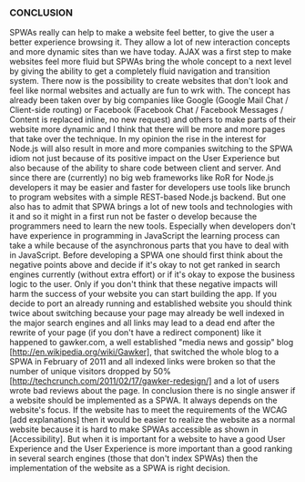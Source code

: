 ### CONCLUSION

SPWAs really can help to make a website feel better, to give the user a better experience browsing it. They allow a lot of new interaction concepts and more dynamic sites than we have today. AJAX was a first step to make websites feel more fluid but SPWAs bring the whole concept to a next level by giving the ability to get a completely fluid navigation and transition system. There now is the possibility to create websites that don't look and feel like normal websites and actually are fun to wrk with.
The concept has already been taken over by big companies like Google (Google Mail Chat / Client-side routing) or Facebook (Facebook Chat / Facebook Messages / Content is replaced inline, no new request) and others to make parts of their website more dynamic and I think that there will be more and more pages that take over the technique. 
In my opinion the rise in the interest for Node.js will also result in more and more companies switching to the SPWA idiom not just because of its positive impact on the User Experience but also because of the ability to share code between client and server. And since there are (currently) no big web frameworks like RoR for Node.js developers it may be easier and faster for developers use tools like brunch to program websites with a simple REST-based Node.js backend.
But one also has to admit that SPWA brings a lot of new tools and technologies with it and so it might in a first run not be faster o develop because the programmers need to learn the new tools. Especially when developers don't have experience in programming in JavaScript the learning process can take a while because of the asynchronous parts that you have to deal with in JavaScript.
Before developing a SPWA one should first think about the negative points above and decide if it's okay to not get ranked in search engines currently (without extra effort) or if it's okay to expose the business logic to the user. Only if you don't think that these negative impacts will harm the success of your website you can start building the app.
If you decide to port an already running and established website you should think twice about switching because your page may already be well indexed in the major search engines and all links may lead to a dead end after the rewrite of your page (if you don't have a redirect component) like it happened to gawker.com, a well established "media news and gossip" blog [http://en.wikipedia.org/wiki/Gawker], that switched the whole blog to a SPWA in February of 2011 and all indexed links were broken so that the number of unique visitors dropped by 50% [http://techcrunch.com/2011/02/17/gawker-redesign/] and a lot of users wrote bad reviews about the page.
In conclusion there is no single answer if a website should be implemented as a SPWA. It always depends on the website's focus. If the website has to meet the requirements of the WCAG [add explanations] then it would be easier to realize the website as a normal website because it is hard to make SPWAs accessible as shown in [Accessibility]. But when it is important for a website to have a good User Experience and the User Experience is more important than a good ranking in several search engines (those that don't index SPWAs) then the implementation of the website as a SPWA is right decision.